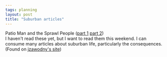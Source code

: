 ```yaml
---
tags: planning
layout: post
title: "Suburban articles"
---
```




Patio Man and the Sprawl People (<a href="http://www.weeklystandard.com/Content/Public/Articles/000/000/001/531wlvng.asp">part 1</a> <a href="http://www.weeklystandard.com/Content/Public/Articles/000/000/001/532gxuur.asp">part 2</a>)<br>
I haven't read these yet, but I want to read them this weekend. I can consume many articles about suburban life, particularly the consequences. (Found on <a href="http://jeremy.zawodny.com/blog/">jzawodny's site</a>)


